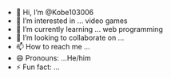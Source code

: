 - 👋 Hi, I’m @Kobe103006
- 👀 I’m interested in ... video games
- 🌱 I’m currently learning ... web programming
- 💞️ I’m looking to collaborate on ...
- 📫 How to reach me ...
- 😄 Pronouns: ...He/him
- ⚡ Fun fact: ...

<!---
Kobe103006/Kobe103006 is a ✨ special ✨ repository because its `README.md` (this file) appears on your GitHub profile.
You can click the Preview link to take a look at your changes.
--->
